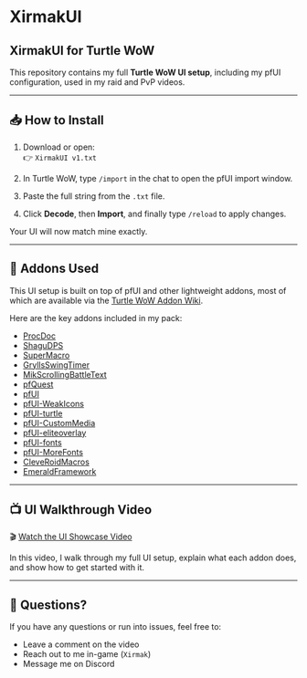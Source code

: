 # XirmakUI
## XirmakUI for Turtle WoW

This repository contains my full **Turtle WoW UI setup**, including my pfUI configuration, used in my raid and PvP videos.

---

## 📥 How to Install

1. Download or open:  
   👉 `XirmakUI v1.txt`

2. In Turtle WoW, type `/import` in the chat to open the pfUI import window.

3. Paste the full string from the `.txt` file.

4. Click **Decode**, then **Import**, and finally type `/reload` to apply changes.

Your UI will now match mine exactly.

---

## 🧩 Addons Used

This UI setup is built on top of pfUI and other lightweight addons, most of which are available via the [Turtle WoW Addon Wiki](https://turtle-wow.fandom.com/wiki/Addons).

Here are the key addons included in my pack:

- [ProcDoc](https://turtle-wow.fandom.com/wiki/Addons/ProcDoc)
- [ShaguDPS](https://turtle-wow.fandom.com/wiki/Addons/ShaguDPS)
- [SuperMacro](https://turtle-wow.fandom.com/wiki/Addons/SuperMacro)
- [GryllsSwingTimer](https://turtle-wow.fandom.com/wiki/Addons/GryllsSwingTimer)
- [MikScrollingBattleText](https://turtle-wow.fandom.com/wiki/Addons/MikScrollingBattleText)
- [pfQuest](https://turtle-wow.fandom.com/wiki/Addons/pfQuest)
- [pfUI](https://turtle-wow.fandom.com/wiki/Addons/pfUI)
- [pfUI-WeakIcons](https://turtle-wow.fandom.com/wiki/Addons/pfUI-WeakIcons)
- [pfUI-turtle](https://turtle-wow.fandom.com/wiki/Addons/pfUI)
- [pfUI-CustomMedia](https://turtle-wow.fandom.com/wiki/Addons/pfUI-CustomMedia)
- [pfUI-eliteoverlay](https://turtle-wow.fandom.com/wiki/Addons/pfUI-eliteoverlay)
- [pfUI-fonts](https://turtle-wow.fandom.com/wiki/Addons/pfUI-fonts)
- [pfUI-MoreFonts](https://turtle-wow.fandom.com/wiki/Addons/pfUI-MoreFonts)
- [CleveRoidMacros](https://turtle-wow.fandom.com/wiki/Addons/CleveRoidMacros)
- [EmeraldFramework](https://turtle-wow.fandom.com/wiki/Addons/EmeraldFramework)

---

## 📺 UI Walkthrough Video

🎬 [Watch the UI Showcase Video](https://youtu.be/WT35iYBK5X8)

In this video, I walk through my full UI setup, explain what each addon does, and show how to get started with it.

---

## 💬 Questions?

If you have any questions or run into issues, feel free to:

- Leave a comment on the video
- Reach out to me in-game (`Xirmak`)
- Message me on Discord

